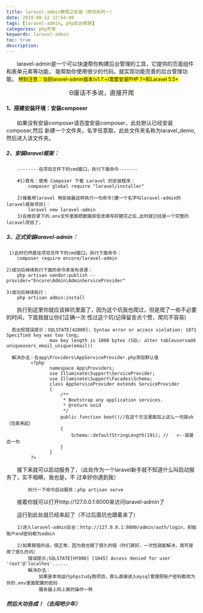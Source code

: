 ```yaml
---
title: laravel-admin教程之安装（爬坑系列一）
date: 2019-08-22 22:54:48
tags: [laravel-admin, php后台框架]
categories: php开发
keywords: laravel-admin
toc: true
description: 
---
```


&emsp;&emsp;laravel-admin是一个可以快速帮你构建后台管理的工具，它提供的页面组件和表单元素等功能，
能帮助你使用很少的代码，就实现功能完善的后台管理功能。
<span style="font-size:0.8rem; background:yellow;">
    特别注意：当前laravel-admin版本(v1.7.+)需要安装PHP 7+和Laravel 5.5+
</span>


<font style="text-align:center;font-size:1rem;text-align:center;">
    <center>Θ废话不多说，直接开爬</center>
</font>

#### 1、搭建安装环境：安装composer
&emsp;&emsp;如果没有安装composer请百度安装composer，此处默认已经安装composer,然后
新建一个文件夹，名字任意取，此处文件夹名称为laravel_demo,然后进入该文件夹。
##### 2、安装laravel框架：
        --------在项目文件下的cmd窗口，执行下面命令-------

        #1)首先：使用 Composer 下载 Laravel 的安装程序：
            composer global require "laravel/installer"

        2)接着用laravel 用安装器这样执行一句命令(建一个名字叫laravel-admin的laravel框架项目)：
            laravel new laravel-admin
        3)在根目录下的.env文件里面把数据库信息填写好建完之后,此时就已经是一个完整的laravel项目了，
        
##### 3、正式安装laravel-admin：

     1)此时仍然是在项目文件下的cmd窗口，执行下面命令：
        composer require encore/laravel-admin
        
    2)成功后继续执行下面的命令来发布资源：
        php artisan vendor:publish --provider="Encore\Admin\AdminServiceProvider"
        
    3)成功后继续执行：
        php artisan admin:install
        
&emsp;&emsp;执行到这里你就应该掉坑里面了，因为这个坑我也爬过，但是爬了一些不必要的时间，下面我就让你们正确一次
性过这个坑(记得留言点个赞，爬坑不容易)
           
      若出现错误提示：SQLSTATE[42000]: Syntax error or access violation: 1071 Specified key was too long;
                    max key length is 1000 bytes (SQL: alter tableusersadd uniqueusers_email_unique(email))       
      
      解决办法：在app\Providers\AppServiceProvider.php添加默认值
             <?php
                    namespace App\Providers;
                    use Illuminate\Support\ServiceProvider;
                    use Illuminate\Support\Facades\Schema;
                    class AppServiceProvider extends ServiceProvider
                    {
                        /**
                         * Bootstrap any application services.
                         * @return void
                         */
                        public function boot()//在这个方法里面加上这么一句就ok（完美来起）
                        {
                            Schema::defaultStringLength(191); //   <--就是这一句
                        }
                    }
             ?>
&emsp;&emsp;接下来就可以启动服务了，（此处作为一个laravel新手就不知道什么叫启动服务了，实不相瞒，我也是，不
过幸好你遇到我）
        
            执行一下命令启动服务：php artisan serve
&emsp;&emsp;接着你就可以打开http://127.0.0.1:8000来访问laravel-admin了

&emsp;&emsp;运行到此处就已经来起了（不过后面坑也跟着来了）

        1)进入laravel-admin后台：http://127.0.0.1:8000/admin/auth/login，初始账户and密码都为admin
        
        2)如果报错的话，很正常，因为我也报了很久的错（你们真好，一次性就能解决，我可是爬了很久的坑）
            错误提示;SQLSTATE[HY000] [1045] Access denied for user 'root'@'localhos'......
            解决办法：
                如果是本地运行phpstudy跑项目，那么直接进入mysql管理把账户密码都改为你的.env里面配置的密码
                服务器上同上面的操作一样
##### 然后大功告成！（去闯吧少年）


        

    
 
